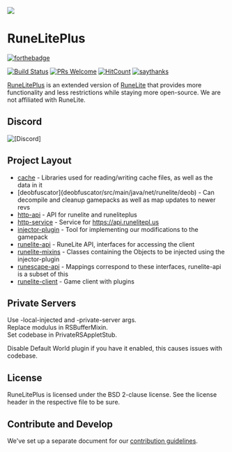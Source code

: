 ![](https://i.imgur.com/OVRdQBz.png)



# RuneLitePlus 
[![forthebadge](https://forthebadge.com/images/badges/built-by-developers.svg)](https://forthebadge.com)

[![Build Status](https://travis-ci.org/runelite-extended/runelite.svg?branch=master)](https://travis-ci.org/runelite-extended/runelite) [![PRs Welcome](https://img.shields.io/badge/PRs-welcome-brightgreen.svg?style=flat-square)](http://makeapullrequest.com) [![HitCount](http://hits.dwyl.io/runelite-extended/runelite.svg)](http://hits.dwyl.io/runelite-extended/runelite) [![saythanks](https://img.shields.io/badge/say-thanks-32cd32.svg)](https://www.patreon.com/RuneLitePlus)

[RuneLitePlus](https://runelitepl.us)  is an extended version of [RuneLite](https://github.com/runelite/runelite) that provides more functionality and less restrictions while staying more open-source. We are not affiliated with RuneLite.



## Discord
![[Discord]](https://discordapp.com/api/guilds/373382904769675265/widget.png?style=banner2)

## Project Layout

- [cache](cache/src/main/java/net/runelite/cache) - Libraries used for reading/writing cache files, as well as the data in it
- [deobfuscator]{deobfuscator/src/main/java/net/runelite/deob) - Can decompile and cleanup gamepacks as well as map updates to newer revs
- [http-api](http-api/src/main/java/net/runelite/http/api) - API for runelite and runeliteplus
- [http-service](http-service/src/main/java/net/runelite/http/service) - Service for https://api.runelitepl.us
- [injector-plugin](injector-plugin/src/main/java/net/runelite/injector) - Tool for implementing our modifications to the gamepack
- [runelite-api](runelite-api/src/main/java/net/runelite/api) - RuneLite API, interfaces for accessing the client
- [runelite-mixins](runelite-mixins/src/main/java/net/runelite) - Classes containing the Objects to be injected using the injector-plugin
- [runescape-api](runescape-api/src/main/java/net/runelite) - Mappings correspond to these interfaces, runelite-api is a subset of this
- [runelite-client](runelite-client/src/main/java/net/runelite/client) - Game client with plugins

## Private Servers

Use -local-injected and -private-server args.  
Replace modulus in RSBufferMixin.  
Set codebase in PrivateRSAppletStub.  
  
Disable Default World plugin if you have it enabled, this causes issues with codebase.

## License

RuneLitePlus is licensed under the BSD 2-clause license. See the license header in the respective file to be sure.

## Contribute and Develop

We've set up a separate document for our [contribution guidelines](https://github.com/runelite-extended/runelite/blob/master/.github/CONTRIBUTING.md).
